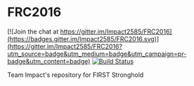 # FRC2016

[![Join the chat at https://gitter.im/Impact2585/FRC2016](https://badges.gitter.im/Impact2585/FRC2016.svg)](https://gitter.im/Impact2585/FRC2016?utm_source=badge&utm_medium=badge&utm_campaign=pr-badge&utm_content=badge)
[![Build Status](https://travis-ci.org/Impact2585/FRC2016.svg?branch=master)](https://travis-ci.org/Impact2585/FRC2016)

Team Impact's repository for FIRST Stronghold
